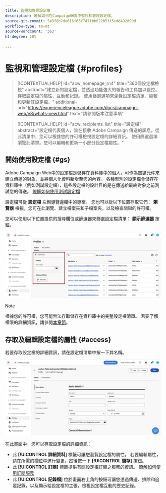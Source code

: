 ```yaml
---
title: 監視和管理設定檔
description: 瞭解如何在Campaign網頁中監視和管理設定檔。
source-git-commit: 543f8b2de616f63f747fbb622053f5edd492d90d
workflow-type: tm+mt
source-wordcount: '363'
ht-degree: 10%

---
```


# 監視和管理設定檔 {#profiles}

>[!CONTEXTUALHELP]
>id="acw_homepage_rn4"
>title="360個設定檔檢視"
>abstract="建立新的設定檔，並透過功能強大的報告和工具加以監控。 存取設定檔的屬性、互動和記錄。 使用篩選選項來瀏覽設定檔清單、編輯和更新其設定檔。"
>additional-url="https://experienceleague.adobe.com/docs/campaign-web/v8/whats-new.html" text="請參閱版本注意事項"

>[!CONTEXTUALHELP]
>id="acw_recipients_list"
>title="設定檔"
>abstract="設定檔代表個人，旨在接收 Adobe Campaign 傳送的訊息。從此清單中，您可以根據您的許可權檢視設定檔的詳細資訊。 使用篩選選項瀏覽此清單。您可以編輯和更新一小部分設定檔屬性。"

## 開始使用設定檔 {#gs}

Adobe Campaign Web中的設定檔是儲存在資料庫中的個人，可作為關鍵元件來建立傳遞的對象，並將個人化資料新增至您的內容。 各種型別的設定檔會儲存在資料庫中（例如測試設定檔），這些設定檔的設計目的是在傳送給最終對象之前測試您的傳送。 [瞭解如何使用測試設定檔](test-profiles.md)

設定檔可從 **設定檔** 左側導覽邊欄中的專案。 您也可以從以下位置存取它們： **瀏覽器** 檢視，您可在此瀏覽、建立檔案夾和子檔案夾，以及檢查關聯的許可權。

您可以使用以下位置提供的搜尋欄位或篩選器來篩選設定檔清單： **顯示篩選器** 按鈕。

![](assets/profiles-list.png)

>[!NOTE]
>
>根據您的許可權，您可能無法存取儲存在資料庫中的完整設定檔清單。 若要了解權限的詳細資訊，請參閱[本章節](../get-started/permissions.md)。

## 存取及編輯設定檔的屬性 {#access}

若要存取設定檔的詳細資訊，請在設定檔清單中按一下其名稱。

![](assets/profiles-details.png)

在此畫面中，您可以存取設定檔的詳細資訊：

* 此 **[!UICONTROL 詳細資料]** 標籤可讓您瀏覽設定檔的屬性。 若要編輯屬性，請在所需的欄位中進行變更，然後按一下 **[!UICONTROL 儲存]** 按鈕。
* 此 **[!UICONTROL 訂閱]** 標籤提供有關設定檔訂閱之服務的資訊。 [瞭解如何使用訂閱服務](manage-services.md)
* 此 **[!UICONTROL 記錄檔]** 位於畫面右上角的按鈕可讓您透過傳送、排除和追蹤記錄，以及顯示給設定檔的主張，檢視設定檔互動的歷史記錄。
